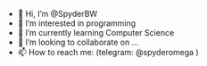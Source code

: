 - 👋 Hi, I’m @SpyderBW
- 👀 I’m interested in programming
- 🌱 I’m currently learning Computer Science
- 💞️ I’m looking to collaborate on ...
- 📫 How to reach me: (telegram: @spyderomega )

<!---
SpyderBW/SpyderBW is a ✨ special ✨ repository because its `README.md` (this file) appears on your GitHub profile.
You can click the Preview link to take a look at your changes.
--->
